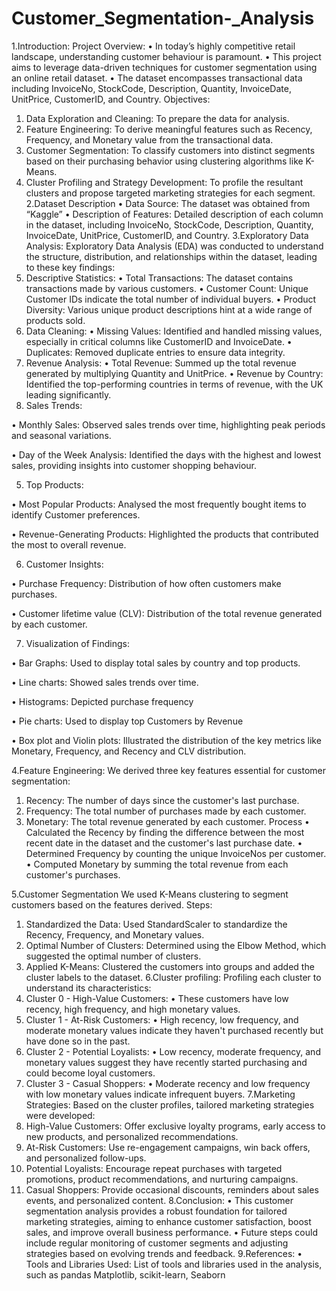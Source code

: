 # Customer_Segmentation-_Analysis
1.Introduction:
Project Overview:
•	In today’s highly competitive retail landscape, understanding customer behaviour is paramount. 
•	This project aims to leverage data-driven techniques for customer segmentation using an online retail dataset. 
•	The dataset encompasses transactional data including InvoiceNo, StockCode, Description, Quantity, InvoiceDate, UnitPrice, CustomerID, and Country.
Objectives:
1.	Data Exploration and Cleaning: To prepare the data for analysis.
2.	Feature Engineering: To derive meaningful features such as Recency, Frequency, and Monetary value from the transactional data.
3.	Customer Segmentation: To classify customers into distinct segments based on their purchasing behavior using clustering algorithms like K-Means.
4.	Cluster Profiling and Strategy Development: To profile the resultant clusters and propose targeted marketing strategies for each segment.
2.Dataset Description
•	Data Source:  The dataset was obtained from “Kaggle”
•	Description of Features: Detailed description of each column in the dataset, including InvoiceNo, StockCode, Description, Quantity, InvoiceDate, UnitPrice, CustomerID, and Country.
3.Exploratory Data Analysis:
Exploratory Data Analysis (EDA) was conducted to understand the structure, distribution, and relationships within the dataset, leading to these key findings:
1.	Descriptive Statistics:
•	Total Transactions: The dataset contains transactions made by various customers.
•	Customer Count: Unique Customer IDs indicate the total number of individual buyers.
•	Product Diversity: Various unique product descriptions hint at a wide range of products sold.
2.	Data Cleaning:
•	Missing Values: Identified and handled missing values, especially in critical columns like CustomerID and InvoiceDate.
•	Duplicates: Removed duplicate entries to ensure data integrity.
3.	Revenue Analysis:
•	Total Revenue: Summed up the total revenue generated by multiplying Quantity and UnitPrice.
•	Revenue by Country: Identified the top-performing countries in terms of revenue, with the UK leading significantly.
4.	Sales Trends:

•	Monthly Sales: Observed sales trends over time, highlighting peak periods and seasonal variations.

•	Day of the Week Analysis: Identified the days with the highest and lowest sales, providing insights into customer shopping behaviour.


5.	Top Products:

•	Most Popular Products: Analysed the most frequently bought items to identify 
Customer preferences.

•	Revenue-Generating Products: Highlighted the products that contributed the most to overall revenue.

6.	Customer Insights:

•	Purchase Frequency: Distribution of how often customers make purchases.

•	Customer lifetime value (CLV): Distribution of the total revenue generated by each customer.

7.	Visualization of Findings:

•	Bar Graphs: Used to display total sales by country and top products.

•	Line charts: Showed sales trends over time.

•	Histograms: Depicted purchase frequency 

•	Pie charts: Used to display top Customers by Revenue

•	Box plot and Violin plots: Illustrated the distribution of the key metrics like Monetary, Frequency, and Recency and CLV distribution.

4.Feature Engineering:
We derived three key features essential for customer segmentation:
1.	Recency: The number of days since the customer's last purchase.
2.	Frequency: The total number of purchases made by each customer.
3.	Monetary: The total revenue generated by each customer.
Process
•	Calculated the Recency by finding the difference between the most recent date in the dataset and the customer's last purchase date.
•	Determined Frequency by counting the unique InvoiceNos per customer.
•	Computed Monetary by summing the total revenue from each customer's purchases.

5.Customer Segmentation
We used K-Means clustering to segment customers based on the features derived.
Steps:
1.	Standardized the Data: Used StandardScaler to standardize the Recency, Frequency, and Monetary values.
2.	Optimal Number of Clusters: Determined using the Elbow Method, which suggested the optimal number of clusters.
3.	Applied K-Means: Clustered the customers into groups and added the cluster labels to the dataset.
6.Cluster profiling:
Profiling each cluster to understand its characteristics:
1.	Cluster 0 - High-Value Customers:
•	These customers have low recency, high frequency, and high monetary values.
2.	Cluster 1 - At-Risk Customers:
•	High recency, low frequency, and moderate monetary values indicate they haven't purchased recently but have done so in the past.
3.	Cluster 2 - Potential Loyalists:
•	Low recency, moderate frequency, and monetary values suggest they have recently started purchasing and could become loyal customers.
4.	Cluster 3 - Casual Shoppers:
•	Moderate recency and low frequency with low monetary values indicate infrequent buyers.
7.Marketing Strategies:
Based on the cluster profiles, tailored marketing strategies were developed:
1.	High-Value Customers: Offer exclusive loyalty programs, early access to new products, and personalized recommendations.
2.	At-Risk Customers: Use re-engagement campaigns, win back offers, and personalized   follow-ups.
3.	Potential Loyalists: Encourage repeat purchases with targeted promotions, product recommendations, and nurturing campaigns.
4.	Casual Shoppers: Provide occasional discounts, reminders about sales events, and personalized content.
8.Conclusion:
•	This customer segmentation analysis provides a robust foundation for tailored marketing strategies, aiming to enhance customer satisfaction, boost sales, and improve overall business performance. 
•	Future steps could include regular monitoring of customer segments and adjusting strategies based on evolving trends and feedback.
9.References:
•	Tools and Libraries Used: List of tools and libraries used in the analysis, such as pandas Matplotlib, scikit-learn, Seaborn
